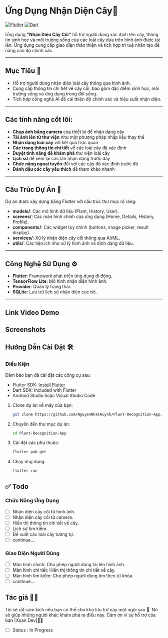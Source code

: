 # Ứng Dụng Nhận Diện Cây🌿  
[![Flutter](https://img.shields.io/badge/Flutter-Framework-blue)](https://flutter.dev/) [![Dart](https://img.shields.io/badge/Dart-Language-blue)](https://dart.dev/)

Ứng dụng **"Nhận Diện Cây Cối"** hỗ trợ người dùng xác định tên cây, thông tin sinh học và môi trường sống của các loài cây dựa trên hình ảnh được tải lên. Ứng dụng cung cấp giao diện thân thiện và tích hợp trí tuệ nhân tạo để nâng cao độ chính xác.

---

## Mục Tiêu 🎯  
- Hỗ trợ người dùng nhận diện loài cây thông qua hình ảnh.  
- Cung cấp thông tin chi tiết về cây cối, bao gồm đặc điểm sinh học, môi trường sống và ứng dụng trong đời sống.  
- Tích hợp công nghệ AI để cải thiện độ chính xác và hiệu suất nhận diện.

---
## Các tính năng cốt lõi:
- **Chụp ảnh bằng camera** của thiết bị để nhận dạng cây
- **Tải ảnh lên từ thư viện** như một phương pháp nhập liệu thay thế
- **Nhận dạng loài cây** với kết quả trực quan
- **Các trang thông tin chi tiết** về các loài cây đã xác định
- **Duyệt tính năng để khám phá** thư viện loài cây
- **Lịch sử** để xem lại các lần nhận dạng trước đây
- **Chức năng ngoại tuyến** đối với các cây đã xác định trước đó
- **Đánh dấu các cây yêu thích** để tham khảo nhanh
---

## Cấu Trúc Dự Án 📁  
Dự án được xây dựng bằng Flutter với cấu trúc thư mục rõ ràng:  
- **models/**: Các mô hình dữ liệu (Plant, History, User).  
- **screens/**: Các màn hình chính của ứng dụng (Home, Details, History, Profile).  
- **components/**: Các widget tùy chỉnh (buttons, image picker, result display).  
- **services/**: Xử lý nhận diện cây cối thông qua AI/ML.  
- **utils/**: Các tiện ích như xử lý hình ảnh và định dạng dữ liệu.  

---

## Công Nghệ Sử Dụng ⚙️  
- **Flutter**: Framework phát triển ứng dụng di động.  
- **TensorFlow Lite**: Mô hình nhận diện hình ảnh.  
- **Provider**: Quản lý trạng thái.  
- **SQLite**: Lưu trữ lịch sử nhận diện cục bộ.  

---

## Link Video Demo
<!-- [Link Video Youtube](#) -->

## Screenshots
<!-- <img src="https://imgur.com/6ul7DYt.png" alt="Banner" style="width: 100%; height: auto; object-fit: cover; border-radius: 8px; box-shadow: 0 4px 8px rgba(0, 0, 0, 0.2);">
<div style="display: flex; flex-wrap: wrap; gap: 20px; justify-content: center;">
    <img src="https://imgur.com/xYwl2e7.png" alt="Image 1" style="width: 48%; height: auto; object-fit: cover; border-radius: 8px; box-shadow: 0 4px 8px rgba(0, 0, 0, 0.2);">
    <img src="https://imgur.com/ZFZBi6f.png" alt="Image 2" style="width: 48%; height: auto; object-fit: cover; border-radius: 8px; box-shadow: 0 4px 8px rgba(0, 0, 0, 0.2);">
    <img src="https://imgur.com/zDW6sva.png" alt="Image 3" style="width: 48%; height: auto; object-fit: cover; border-radius: 8px; box-shadow: 0 4px 8px rgba(0, 0, 0, 0.2);">
    <img src="https://imgur.com/xeMopPx.png" alt="Image 4" style="width: 48%; height: auto; object-fit: cover; border-radius: 8px; box-shadow: 0 4px 8px rgba(0, 0, 0, 0.2);">
</div> -->

## Hướng Dẫn Cài Đặt 🛠️  
### Điều Kiện  
Đảm bảo bạn đã cài đặt các công cụ sau:  
- Flutter SDK: [Install Flutter](https://flutter.dev/docs/get-started/install)  
- Dart SDK: Included with Flutter  
- Android Studio hoặc Visual Studio Code  

1. Clone dự án về máy của bạn:
   ```bash
   git clone https://github.com/NguyenNhatHuynh/Plant-Recognition-App.git
2. Chuyển đến thư mục dự án:
   ```bash
   cd Plant-Recognition-App
3. Cài đặt các phụ thuộc:
   ```bash
   flutter pub get
4. Chạy ứng dụng:
   ```bash
   flutter run

## ✅ Todo
### Chức Năng Ứng Dụng
- [ ] Nhận diện cây cối từ hình ảnh.
- [ ] Nhận diện cây cối từ camera.
- [ ] Hiển thị thông tin chi tiết về cây.
- [ ] Lịch sử tìm kiếm.
- [ ] Đề xuất các loài cây tương tự.
- [ ] continue....

### Giao Diện Người Dùng
- [ ] Màn hình chính: Cho phép người dùng tải lên hình ảnh.
- [ ] Màn hình chi tiết: Hiển thị thông tin chi tiết về cây.
- [ ] Màn hình tìm kiếm: Cho phép người dùng tìm theo từ khóa.
- [ ] continue....
      
## Tác giả 👨‍💻
Tôi sẽ rất cảm kích nếu bạn có thể cho kho lưu trữ này một ngôi sao 🌟. Nó sẽ giúp những người khác khám phá ra điều này. Cảm ơn vì sự hỗ trợ của bạn [Xoan Dev]👨‍💻
- [ ] Status : In Progress 


